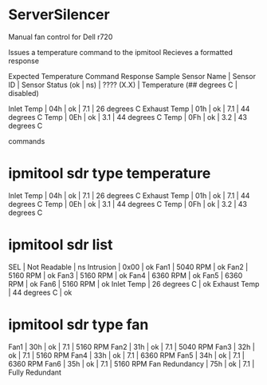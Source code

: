 # ServerSilencer
Manual fan control for Dell r720


Issues a temperature command to the ipmitool
Recieves a formatted response


Expected Temperature Command Response Sample
Sensor Name | Sensor ID | Sensor Status (ok | ns) | ???? (X.X) | Temperature (## degrees C | disabled)

Inlet Temp       | 04h | ok  |  7.1 | 26 degrees C
Exhaust Temp     | 01h | ok  |  7.1 | 44 degrees C
Temp             | 0Eh | ok  |  3.1 | 44 degrees C
Temp             | 0Fh | ok  |  3.2 | 43 degrees C


commands
# ipmitool sdr type temperature
Inlet Temp       | 04h | ok  |  7.1 | 26 degrees C
Exhaust Temp     | 01h | ok  |  7.1 | 44 degrees C
Temp             | 0Eh | ok  |  3.1 | 44 degrees C
Temp             | 0Fh | ok  |  3.2 | 43 degrees C

# ipmitool sdr list
SEL              | Not Readable      | ns
Intrusion        | 0x00              | ok
Fan1             | 5040 RPM          | ok
Fan2             | 5160 RPM          | ok
Fan3             | 5160 RPM          | ok
Fan4             | 6360 RPM          | ok
Fan5             | 6360 RPM          | ok
Fan6             | 5160 RPM          | ok
Inlet Temp       | 26 degrees C      | ok
Exhaust Temp     | 44 degrees C      | ok

# ipmitool sdr type fan
Fan1             | 30h | ok  |  7.1 | 5160 RPM
Fan2             | 31h | ok  |  7.1 | 5040 RPM
Fan3             | 32h | ok  |  7.1 | 5160 RPM
Fan4             | 33h | ok  |  7.1 | 6360 RPM
Fan5             | 34h | ok  |  7.1 | 6360 RPM
Fan6             | 35h | ok  |  7.1 | 5160 RPM
Fan Redundancy   | 75h | ok  |  7.1 | Fully Redundant